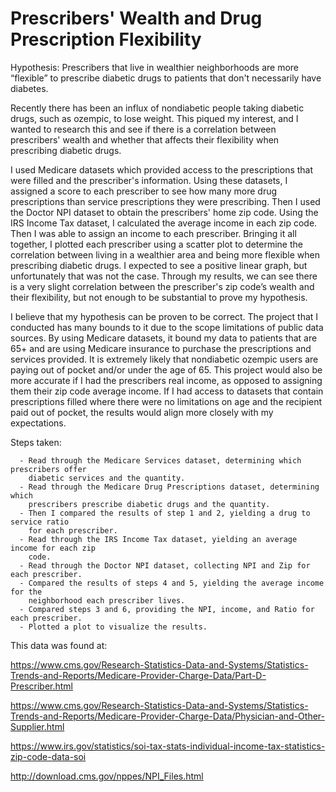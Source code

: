 # Prescribers' Wealth and Drug Prescription Flexibility
Hypothesis: Prescribers that live in wealthier neighborhoods are more “flexible”
to prescribe diabetic drugs to patients that don't necessarily have diabetes.

Recently there has been an influx of nondiabetic people taking diabetic drugs,
such as ozempic, to lose weight. This piqued my interest, and I wanted to research
this and see if there is a correlation between prescribers' wealth and whether
that affects their flexibility when prescribing diabetic drugs. 

I used Medicare datasets which provided access to the prescriptions that were
filled and the prescriber's information. Using these datasets, I assigned a score
to each prescriber to see how many more drug prescriptions than service prescriptions
they were prescribing. Then I used the Doctor NPI dataset to obtain the prescribers'
home zip code. Using the IRS Income Tax dataset, I calculated the average income in
each zip code. Then I was able to assign an income to each prescriber. Bringing it
all together, I plotted each prescriber using a scatter plot to determine the
correlation between living in a wealthier area and being more flexible when prescribing
diabetic drugs. I expected to see a positive linear graph, but unfortunately that was
not the case. Through my results, we can see there is a very slight correlation between
the prescriber's zip code’s wealth and their flexibility, but not enough to be
substantial to prove my hypothesis.

I believe that my hypothesis can be proven to be correct. The project that I conducted
has many bounds to it due to the scope limitations of public data sources. By using
Medicare datasets, it bound my data to patients that are 65+ and are using Medicare
insurance to purchase the prescriptions and services provided. It is extremely likely
that nondiabetic ozempic users are paying out of pocket and/or under the age of 65. This
project would also be more accurate if I had the prescribers real income, as opposed to
assigning them their zip code average income. If I had access to datasets that contain
prescriptions filled where there were no limitations on age and the recipient paid out
of pocket, the results would align more closely with my expectations. 
 

Steps taken:

      - Read through the Medicare Services dataset, determining which prescribers offer
        diabetic services and the quantity.
      - Read through the Medicare Drug Prescriptions dataset, determining which
        prescribers prescribe diabetic drugs and the quantity.
      - Then I compared the results of step 1 and 2, yielding a drug to service ratio
        for each prescriber.
      - Read through the IRS Income Tax dataset, yielding an average income for each zip
        code.
      - Read through the Doctor NPI dataset, collecting NPI and Zip for each prescriber.
      - Compared the results of steps 4 and 5, yielding the average income for the
        neighborhood each prescriber lives.
      - Compared steps 3 and 6, providing the NPI, income, and Ratio for each prescriber. 
      - Plotted a plot to visualize the results.


This data was found at:

https://www.cms.gov/Research-Statistics-Data-and-Systems/Statistics-Trends-and-Reports/Medicare-Provider-Charge-Data/Part-D-Prescriber.html

https://www.cms.gov/Research-Statistics-Data-and-Systems/Statistics-Trends-and-Reports/Medicare-Provider-Charge-Data/Physician-and-Other-Supplier.html

https://www.irs.gov/statistics/soi-tax-stats-individual-income-tax-statistics-zip-code-data-soi

http://download.cms.gov/nppes/NPI_Files.html
